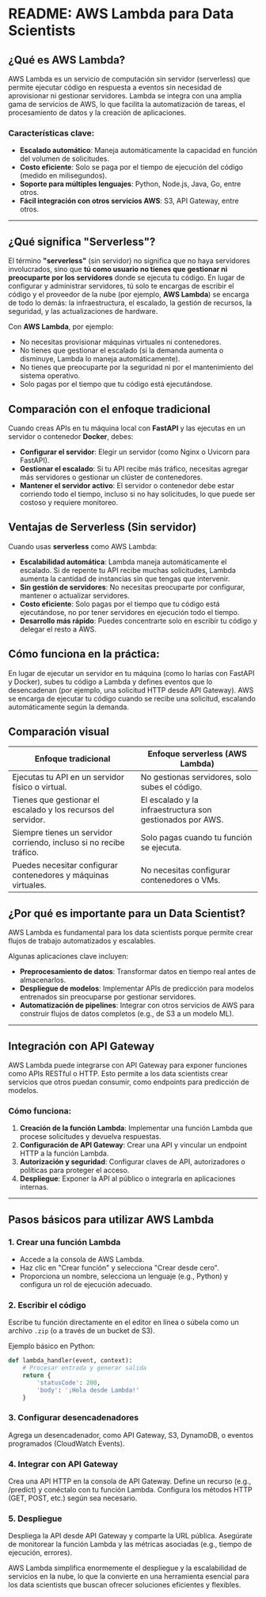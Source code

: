 # README: AWS Lambda para Data Scientists

## ¿Qué es AWS Lambda?
AWS Lambda es un servicio de computación sin servidor (serverless) que permite ejecutar código en respuesta a eventos sin necesidad de aprovisionar ni gestionar servidores. Lambda se integra con una amplia gama de servicios de AWS, lo que facilita la automatización de tareas, el procesamiento de datos y la creación de aplicaciones.



### Características clave:
- **Escalado automático**: Maneja automáticamente la capacidad en función del volumen de solicitudes.
- **Costo eficiente**: Solo se paga por el tiempo de ejecución del código (medido en milisegundos).
- **Soporte para múltiples lenguajes**: Python, Node.js, Java, Go, entre otros.
- **Fácil integración con otros servicios AWS**: S3, API Gateway, entre otros.

---

## ¿Qué significa "Serverless"?

El término **"serverless"** (sin servidor) no significa que no haya servidores involucrados, sino que **tú como usuario no tienes que gestionar ni preocuparte por los servidores** donde se ejecuta tu código. En lugar de configurar y administrar servidores, tú solo te encargas de escribir el código y el proveedor de la nube (por ejemplo, **AWS Lambda**) se encarga de todo lo demás: la infraestructura, el escalado, la gestión de recursos, la seguridad, y las actualizaciones de hardware.

Con **AWS Lambda**, por ejemplo:
- No necesitas provisionar máquinas virtuales ni contenedores.
- No tienes que gestionar el escalado (si la demanda aumenta o disminuye, Lambda lo maneja automáticamente).
- No tienes que preocuparte por la seguridad ni por el mantenimiento del sistema operativo.
- Solo pagas por el tiempo que tu código está ejecutándose.

## Comparación con el enfoque tradicional

Cuando creas APIs en tu máquina local con **FastAPI** y las ejecutas en un servidor o contenedor **Docker**, debes:
- **Configurar el servidor**: Elegir un servidor (como Nginx o Uvicorn para FastAPI).
- **Gestionar el escalado**: Si tu API recibe más tráfico, necesitas agregar más servidores o gestionar un clúster de contenedores.
- **Mantener el servidor activo**: El servidor o contenedor debe estar corriendo todo el tiempo, incluso si no hay solicitudes, lo que puede ser costoso y requiere monitoreo.

## Ventajas de Serverless (Sin servidor)

Cuando usas **serverless** como AWS Lambda:
- **Escalabilidad automática**: Lambda maneja automáticamente el escalado. Si de repente tu API recibe muchas solicitudes, Lambda aumenta la cantidad de instancias sin que tengas que intervenir.
- **Sin gestión de servidores**: No necesitas preocuparte por configurar, mantener o actualizar servidores.
- **Costo eficiente**: Solo pagas por el tiempo que tu código está ejecutándose, no por tener servidores en ejecución todo el tiempo.
- **Desarrollo más rápido**: Puedes concentrarte solo en escribir tu código y delegar el resto a AWS.

## Cómo funciona en la práctica:

En lugar de ejecutar un servidor en tu máquina (como lo harías con FastAPI y Docker), subes tu código a Lambda y defines eventos que lo desencadenan (por ejemplo, una solicitud HTTP desde API Gateway). AWS se encarga de ejecutar tu código cuando se recibe una solicitud, escalando automáticamente según la demanda.

## Comparación visual

| **Enfoque tradicional**         | **Enfoque serverless (AWS Lambda)**       |
|----------------------------------|-------------------------------------------|
| Ejecutas tu API en un servidor físico o virtual. | No gestionas servidores, solo subes el código. |
| Tienes que gestionar el escalado y los recursos del servidor. | El escalado y la infraestructura son gestionados por AWS. |
| Siempre tienes un servidor corriendo, incluso si no recibe tráfico. | Solo pagas cuando tu función se ejecuta. |
| Puedes necesitar configurar contenedores y máquinas virtuales. | No necesitas configurar contenedores o VMs. |

## ¿Por qué es importante para un Data Scientist?
AWS Lambda es fundamental para los data scientists porque permite crear flujos de trabajo automatizados y escalables. 

Algunas aplicaciones clave incluyen:

- **Preprocesamiento de datos**: Transformar datos en tiempo real antes de almacenarlos.
- **Despliegue de modelos**: Implementar APIs de predicción para modelos entrenados sin preocuparse por gestionar servidores.
- **Automatización de pipelines**: Integrar con otros servicios de AWS para construir flujos de datos completos (e.g., de S3 a un modelo ML).

---

## Integración con API Gateway
AWS Lambda puede integrarse con API Gateway para exponer funciones como APIs RESTful o HTTP. Esto permite a los data scientists crear servicios que otros puedan consumir, como endpoints para predicción de modelos.

### Cómo funciona:
1. **Creación de la función Lambda**: Implementar una función Lambda que procese solicitudes y devuelva respuestas.
2. **Configuración de API Gateway**: Crear una API y vincular un endpoint HTTP a la función Lambda.
3. **Autorización y seguridad**: Configurar claves de API, autorizadores o políticas para proteger el acceso.
4. **Despliegue**: Exponer la API al público o integrarla en aplicaciones internas.

---

## Pasos básicos para utilizar AWS Lambda

### 1. Crear una función Lambda
- Accede a la consola de AWS Lambda.
- Haz clic en "Crear función" y selecciona "Crear desde cero".
- Proporciona un nombre, selecciona un lenguaje (e.g., Python) y configura un rol de ejecución adecuado.

### 2. Escribir el código
Escribe tu función directamente en el editor en línea o súbela como un archivo `.zip` (o a través de un bucket de S3).

Ejemplo básico en Python:
```python
def lambda_handler(event, context):
    # Procesar entrada y generar salida
    return {
        'statusCode': 200,
        'body': '¡Hola desde Lambda!'
    }
```

### 3. Configurar desencadenadores
Agrega un desencadenador, como API Gateway, S3, DynamoDB, o eventos programados (CloudWatch Events).

### 4. Integrar con API Gateway
Crea una API HTTP en la consola de API Gateway.
Define un recurso (e.g., /predict) y conéctalo con tu función Lambda.
Configura los métodos HTTP (GET, POST, etc.) según sea necesario.


### 5. Despliegue
Despliega la API desde API Gateway y comparte la URL pública.
Asegúrate de monitorear la función Lambda y las métricas asociadas (e.g., tiempo de ejecución, errores).


AWS Lambda simplifica enormemente el despliegue y la escalabilidad de servicios en la nube, lo que la convierte en una herramienta esencial para los data scientists que buscan ofrecer soluciones eficientes y flexibles.